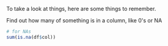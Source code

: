 To take a look at things, here are some things to remember.

Find out how many of something is in a column, like 0's or NA
```r
# for NAs
sum(is.na(df$col))


